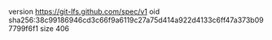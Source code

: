 version https://git-lfs.github.com/spec/v1
oid sha256:38c99186946cd3c66f9a6119c27a75d414a922d4133c6ff47a373b097799f6f1
size 406
